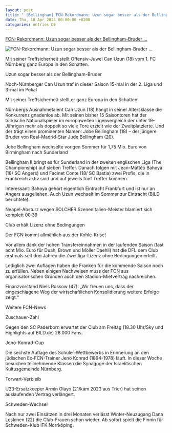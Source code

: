```yaml
---
layout: post
title: " [Bellingham] FCN-Rekordmann: Uzun sogar besser als der Bellingham-Bruder ..."
date: Thu, 18 Apr 2024 00:00:00 +0200
categories: entries DE
---
```

[FCN-Rekordmann: Uzun sogar besser als der Bellingham-Bruder ...](https://www.bild.de/sport/fussball/fcn-rekordmann-uzun-sogar-besser-als-der-bellingham-bruder-66213170d06d9e0a6061453a)

![FCN-Rekordmann: Uzun sogar besser als der Bellingham-Bruder ...](https://images.bild.de/66213170d06d9e0a6061453a/7d4424d5647e78930155af5180c5042b,39cb622?w=1280)

Mit seiner Treffsicherheit stellt Offensiv-Juwel Can Uzun (18) vom 1. FC Nürnberg ganz Europa in den Schatten.

Uzun sogar besser als der Bellingham-Bruder

Noch-Nürnberger Can Uzun traf in dieser Saison 15-mal in der 2. Liga und 3-mal im Pokal

Mit seiner Treffsicherheit stellt er ganz Europa in den Schatten!

Nürnbergs Ausnahmetalent Can Uzun (18) hängt in seiner Altersklasse die Konkurrenz gnadenlos ab. Mit seinen bisher 15 Saisontoren hat der türkische Nationalspieler im europaweiten Ligenvergleich der unter 19-Jährigen mehr als doppelt so viele Tore erzielt wie der Zweitplatzierte. Und der trägt einen prominenten Namen: Jobe Bellingham (18) – der jüngere Bruder von Real-Madrid-Star Jude Bellingham (20).

Jobe Bellingham wechselte vorigen Sommer für 1,75 Mio. Euro von Birmingham nach Sunderland

Bellingham II bringt es für Sunderland in der zweiten englischen Liga (The Championship) auf sieben Treffer. Danach folgen mit Jean-Mattéo Bahoya (18/ SC Angers) und Facinet Conte (18/ SC Bastia) zwei Profis, die in Frankreich aktiv sind und auf jeweils fünf Treffer kommen.

Interessant: Bahoya gehört eigentlich Eintracht Frankfurt und ist nur an Angers ausgeliehen. Auch Uzun wechselt im Sommer zur Eintracht (BILD berichtete).

Neapel-Absturz wegen SOLCHER SzenenItalien-Meister blamiert sich komplett 00:39

Club erhält Lizenz ohne Bedingungen

Der FCN kommt allmählich aus der Kohle-Krise!

Vor allem dank der hohen Transfereinnahmen in der laufenden Saison (fast acht Mio. Euro für Duah, Brown und Möller Daehli) hat die DFL dem Club erstmals seit drei Jahren die Zweitliga-Lizenz ohne Bedingungen erteilt.

Lediglich zwei Auflagen haben die Franken für die kommende Saison noch zu erfüllen. Neben einigen Nachweisen muss der FCN aus organisatorischen Gründen auch den Stadion-Mietvertrag nachreichen.

Finanzvorstand Niels Rossow (47): „Wir freuen uns, dass der eingeschlagene Weg der wirtschaftlichen Konsolidierung weitere Erfolge zeigt.“

Weitere FCN-News

Zuschauer-Zahl

Gegen den SC Paderborn erwartet der Club am Freitag (18.30 Uhr/Sky und Highlights auf BILD.de) 28.000 Fans.

Jenö-Konrad-Cup

Die sechste Auflage des Schüler-Wettbewerbs in Erinnerung an den jüdischen Ex-FCN-Trainer Jenö Konrad (1894-1978) läuft. In dieser Woche besuchen teilnehmende Klassen die Synagoge der Israelitischen Kultusgemeinde Nürnberg.

Torwart-Verbleib

U23-Ersatzkeeper Armin Olayo (21/kam 2023 aus Trier) hat seinen auslaufenden Vertrag verlängert.

Schweden-Wechsel

Nach nur zwei Einsätzen in drei Monaten verlässt Winter-Neuzugang Dana Leskinen (22) die Club-Frauen schon wieder. Ab sofort spielt die Finnin für Schweden-Klub IFK Norrköping.

